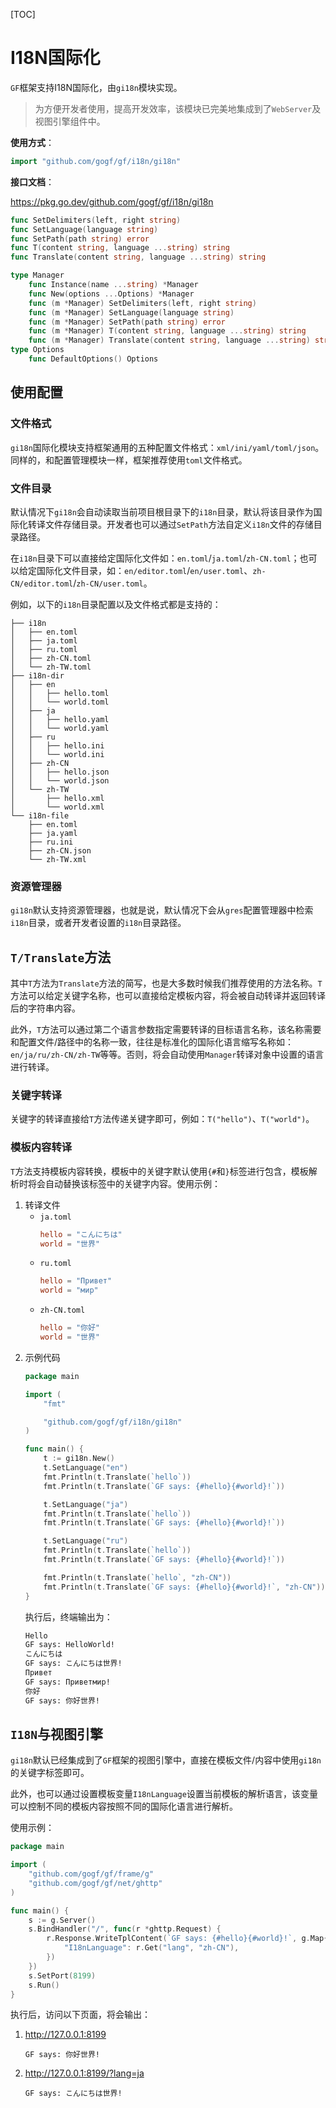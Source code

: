 [TOC]


# I18N国际化

`GF`框架支持I18N国际化，由`gi18n`模块实现。

> 为方便开发者使用，提高开发效率，该模块已完美地集成到了`WebServer`及视图引擎组件中。

**使用方式**：
```go
import "github.com/gogf/gf/i18n/gi18n"
```

**接口文档**：

https://pkg.go.dev/github.com/gogf/gf/i18n/gi18n

```go
func SetDelimiters(left, right string)
func SetLanguage(language string)
func SetPath(path string) error
func T(content string, language ...string) string
func Translate(content string, language ...string) string

type Manager
    func Instance(name ...string) *Manager
    func New(options ...Options) *Manager
    func (m *Manager) SetDelimiters(left, right string)
    func (m *Manager) SetLanguage(language string)
    func (m *Manager) SetPath(path string) error
    func (m *Manager) T(content string, language ...string) string
    func (m *Manager) Translate(content string, language ...string) string
type Options
    func DefaultOptions() Options
```

## 使用配置

### 文件格式
`gi18n`国际化模块支持框架通用的五种配置文件格式：`xml/ini/yaml/toml/json`。同样的，和配置管理模块一样，框架推荐使用`toml`文件格式。

### 文件目录
默认情况下`gi18n`会自动读取当前项目根目录下的`i18n`目录，默认将该目录作为国际化转译文件存储目录。开发者也可以通过`SetPath`方法自定义`i18n`文件的存储目录路径。

在`i18n`目录下可以直接给定国际化文件如：`en.toml`/`ja.toml`/`zh-CN.toml`；也可以给定国际化文件目录，如：`en/editor.toml`/`en/user.toml`、`zh-CN/editor.toml`/`zh-CN/user.toml`。

例如，以下的`i18n`目录配置以及文件格式都是支持的：
```
├── i18n
│   ├── en.toml
│   ├── ja.toml
│   ├── ru.toml
│   ├── zh-CN.toml
│   └── zh-TW.toml
├── i18n-dir
│   ├── en
│   │   ├── hello.toml
│   │   └── world.toml
│   ├── ja
│   │   ├── hello.yaml
│   │   └── world.yaml
│   ├── ru
│   │   ├── hello.ini
│   │   └── world.ini
│   ├── zh-CN
│   │   ├── hello.json
│   │   └── world.json
│   └── zh-TW
│       ├── hello.xml
│       └── world.xml
└── i18n-file
    ├── en.toml
    ├── ja.yaml
    ├── ru.ini
    ├── zh-CN.json
    └── zh-TW.xml
```

### 资源管理器
`gi18n`默认支持资源管理器，也就是说，默认情况下会从`gres`配置管理器中检索`i18n`目录，或者开发者设置的`i18n`目录路径。

## `T/Translate`方法
其中`T`方法为`Translate`方法的简写，也是大多数时候我们推荐使用的方法名称。`T`方法可以给定关键字名称，也可以直接给定模板内容，将会被自动转译并返回转译后的字符串内容。

此外，`T`方法可以通过第二个语言参数指定需要转译的目标语言名称，该名称需要和配置文件/路径中的名称一致，往往是标准化的国际化语言缩写名称如：`en/ja/ru/zh-CN/zh-TW`等等。否则，将会自动使用`Manager`转译对象中设置的语言进行转译。

### 关键字转译

关键字的转译直接给`T`方法传递关键字即可，例如：`T("hello")`、`T("world")`。

### 模板内容转译

`T`方法支持模板内容转换，模板中的关键字默认使用`{#`和`}`标签进行包含，模板解析时将会自动替换该标签中的关键字内容。使用示例：
1. 转译文件
	- `ja.toml`
		```toml
		hello = "こんにちは"
		world = "世界"
		```
	- `ru.toml`
		```toml
		hello = "Привет"
		world = "мир"
		```
	- `zh-CN.toml`
		```toml
		hello = "你好"
		world = "世界"
		```
1. 示例代码
	```go
	package main

	import (
		"fmt"

		"github.com/gogf/gf/i18n/gi18n"
	)

	func main() {
		t := gi18n.New()
		t.SetLanguage("en")
		fmt.Println(t.Translate(`hello`))
		fmt.Println(t.Translate(`GF says: {#hello}{#world}!`))

		t.SetLanguage("ja")
		fmt.Println(t.Translate(`hello`))
		fmt.Println(t.Translate(`GF says: {#hello}{#world}!`))

		t.SetLanguage("ru")
		fmt.Println(t.Translate(`hello`))
		fmt.Println(t.Translate(`GF says: {#hello}{#world}!`))

		fmt.Println(t.Translate(`hello`, "zh-CN"))
		fmt.Println(t.Translate(`GF says: {#hello}{#world}!`, "zh-CN"))
	}
	```
	执行后，终端输出为：
	```html
	Hello
	GF says: HelloWorld!
	こんにちは
	GF says: こんにちは世界!
	Привет
	GF says: Приветмир!
	你好
	GF says: 你好世界!
	```

## `I18N`与视图引擎

`gi18n`默认已经集成到了`GF`框架的视图引擎中，直接在模板文件/内容中使用`gi18n`的关键字标签即可。

此外，也可以通过设置模板变量`I18nLanguage`设置当前模板的解析语言，该变量可以控制不同的模板内容按照不同的国际化语言进行解析。

使用示例：
```go
package main

import (
	"github.com/gogf/gf/frame/g"
	"github.com/gogf/gf/net/ghttp"
)

func main() {
	s := g.Server()
	s.BindHandler("/", func(r *ghttp.Request) {
		r.Response.WriteTplContent(`GF says: {#hello}{#world}!`, g.Map{
			"I18nLanguage": r.Get("lang", "zh-CN"),
		})
	})
	s.SetPort(8199)
	s.Run()
}
```
执行后，访问以下页面，将会输出：
1. http://127.0.0.1:8199 
	```
	GF says: 你好世界!
	```
1. http://127.0.0.1:8199/?lang=ja  
	```
	GF says: こんにちは世界!
	```

